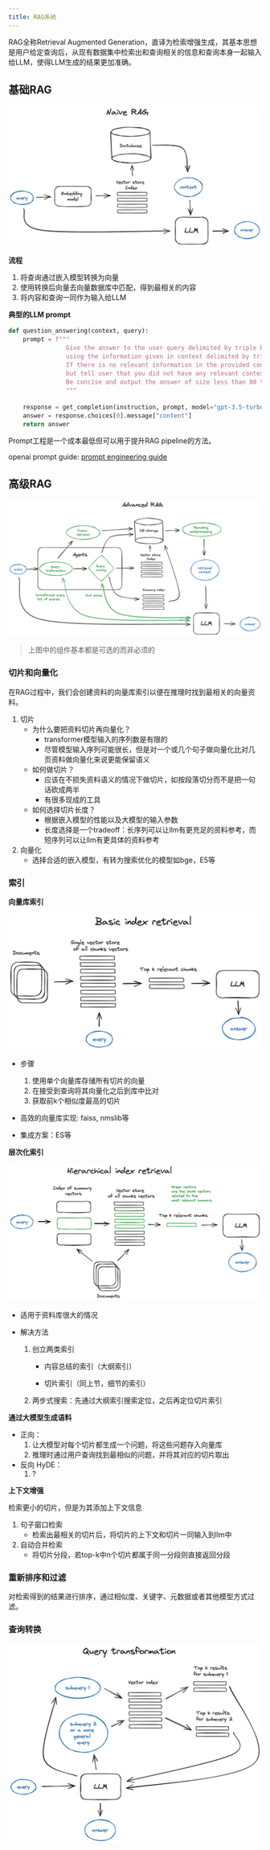 ```yaml
---
title: RAG系统
---
```


RAG全称Retrieval Augmented Generation，直译为检索增强生成，其基本思想是用户给定查询后，从现有数据集中检索出和查询相关的信息和查询本身一起输入给LLM，使得LLM生成的结果更加准确。

## 基础RAG

![微信图片_20240327161913](assets/微信图片_20240327161913.png)

**流程**

1. 将查询通过嵌入模型转换为向量
2. 使用转换后向量去向量数据库中匹配，得到最相关的内容
3. 将内容和查询一同作为输入给LLM

**典型的LLM prompt**

```python
def question_answering(context, query):
    prompt = f"""
                Give the answer to the user query delimited by triple backticks ```{query}```\
                using the information given in context delimited by triple backticks ```{context}```.\
                If there is no relevant information in the provided context, try to answer yourself, 
                but tell user that you did not have any relevant context to base your answer on.
                Be concise and output the answer of size less than 80 tokens.
                """

    response = get_completion(instruction, prompt, model="gpt-3.5-turbo")
    answer = response.choices[0].message["content"]
    return answer
```

Prompt工程是一个成本最低但可以用于提升RAG pipeline的方法。

openai prompt guide: [prompt engineering guide](https://platform.openai.com/docs/guides/prompt-engineering/strategy-write-clear-instructions)

## 高级RAG

![img](assets/0Gr_JqzdpHu7enWG9.png)

> 上图中的组件基本都是可选的而非必须的

### 切片和向量化

在RAG过程中，我们会创建资料的向量库索引以便在推理时找到最相关的向量资料。

1. 切片
   - 为什么要把资料切片再向量化？
     - transformer模型输入的序列数是有限的
     - 尽管模型输入序列可能很长，但是对一个或几个句子做向量化比对几页资料做向量化来说更能保留语义
   - 如何做切片？
     - 应该在不损失资料语义的情况下做切片，如按段落切分而不是把一句话砍成两半
     - 有很多现成的工具
   - 如何选择切片长度？
     - 根据嵌入模型的性能以及大模型的输入参数
     - 长度选择是一个tradeoff：长序列可以让llm有更充足的资料参考，而短序列可以让llm有更具体的资料参考
2. 向量化
   - 选择合适的嵌入模型，有转为搜索优化的模型如bge，E5等

### 索引

**向量库索引**

![img](assets/0fCxtcFf8gIgnaJfE.png)

- 步骤
  1. 使用单个向量库存储所有切片的向量
  2. 在接受到查询将其向量化之后到库中比对
  3. 获取前k个相似度最高的切片

- 高效的向量库实现: faiss, nmslib等
- 集成方案：ES等

**层次化索引**

![img](assets/0nDwj0Jgpyk2qc_qJ.png)

- 适用于资料库很大的情况

- 解决方法

  1. 创立两类索引

     - 内容总结的索引（大纲索引）

     - 切片索引（同上节，细节的索引）

  2. 两步式搜索：先通过大纲索引搜索定位，之后再定位切片索引

**通过大模型生成语料**

- 正向：
  1. 让大模型对每个切片都生成一个问题，将这些问题存入向量库
  2. 推理时通过用户查询找到最相似的问题，并将其对应的切片取出
- 反向 HyDE：
  1. ?

**上下文增强**

检索更小的切片，但是为其添加上下文信息

1. 句子窗口检索
   - 检索出最相关的切片后，将切片的上下文和切片一同输入到llm中
2. 自动合并检索
   - 将切片分段，若top-k中n个切片都属于同一分段则直接返回分段

### 重新排序和过滤

对检索得到的结果进行排序，通过相似度、关键字、元数据或者其他模型方式过滤。

### 查询转换



![1711615291549](assets/1711615291549-1711615297513-13.jpg)
